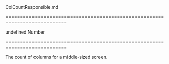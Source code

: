 <!--id-->ColCountResponsible.md<!--/id-->
===========================================================================
<!--default-->undefined<!--/default-->
<!--type-->Number<!--/type-->
===========================================================================

<!--shortDescription-->
The count of columns for a middle-sized screen.
<!--/shortDescription-->

<!--fullDescription-->

<!--/fullDescription-->